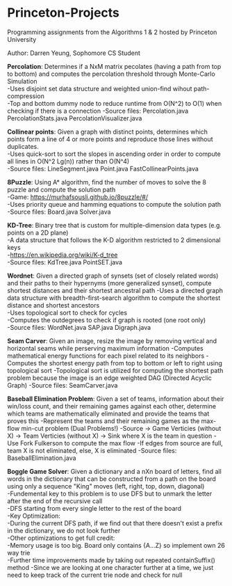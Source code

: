 # Princeton-Projects
Programming assignments from the Algorithms 1 & 2 hosted by Princeton University

Author: Darren Yeung, Sophomore CS Student

**Percolation**: Determines if a NxM matrix pecolates (having a path from top to bottom) and computes the percolation threshold through Monte-Carlo Simulation  
    -Uses disjoint set data structure and weighted union-find wihout path-compression  
    -Top and bottom dummy node to reduce runtime from O(N^2) to O(1) when checking if there is a connection
     -Source files: Percolation.java PercolationStats.java PercolationVisualizer.java  
      
**Collinear points**: Given a graph with distinct points, determines which points form a line of 4 or more points and reproduce those lines without duplicates.   
    -Uses quick-sort to sort the slopes in ascending order in order to compute all lines in O(N^2 Lg(n)) rather than O(N^4)  
    -Source files: LineSegment.java Point.java  FastCollinearPoints.java  
    
**8Puzzle**: Using A* algorithm, find the number of moves to solve the 8 puzzle and compute the solution path  
    -Game: https://murhafsousli.github.io/8puzzle/#/  
    -Uses priority queue and hamming equations to compute the solution path   
    -Source files: Board.java Solver.java   

**KD-Tree**: Binary tree that is custom for multiple-dimension data types (e.g. points on a 2D plane)  
    -A data structure that follows the K-D algorithm restricted to 2 dimensional keys  
    -https://en.wikipedia.org/wiki/K-d_tree  
    -Source files: KdTree.java PointSET.java  

**Wordnet**: Given a directed graph of synsets (set of closely related words) and their paths to their hypernyms (more generalized synset),
compute shortest distances and their shortest ancestral path
    -Uses a directed graph data structure with breadth-first-search algorithm to compute the shortest distance and shortest ancestors   
    -Uses topological sort to check for cycles   
    -Computes the outdegrees to check if graph is rooted (one root only)  
    -Source files: WordNet.java SAP.java Digraph.java   
    
**Seam Carver**: Given an image, resize the image by removing vertical and horizontal seams while perserving maximum information
    -Computes mathematical energy functions for each pixel related to its neighbors 
    -Computes the shortest energy path from top to bottom or left to right using topological sort 
    -Topological sort is utilized for computing the shortest path problem because the image is an edge weighted DAG (Directed Acyclic Graph)
    -Source files: SeamCarver.java

**Baseball Elimination Problem**: Given a set of teams, information about their win/loss count, and their remaining games against each other, 
determine which teams are mathematically eliminated and provide the teams that proves this
    -Represent the teams and their remaining games as the max-flow min-cut problem (Dual Problems!)
    -Source -> Game Verticies (without X) -> Team Verticies (without X) -> Sink where X is the team in question
    -Use Fork Fulkerson to compute the max flow
    -If edges from source are full, team X is not eliminated, else, X is eliminated
    -Source files: BaseballElimination.java

**Boggle Game Solver**: Given a dictionary and a nXn board of letters, find all words in the dictionary that can be constructed 
from a path on the board using only a sequence "King" moves (left, right, top, down, diagonal) <br />
    -Fundemental key to this problem is to use DFS but to unmark the letter after the end of the recursive call <br />
    -DFS starting from every single letter to the rest of the board <br />
    -Key Optimization: <br />
      -During the current DFS path, if we find out that there doesn't exist a prefix in the dictionary, we do not look further <br />
    -Other optimizations to get full credit: <br />
      -Memory usage is too big. Board only contains {A...Z} so implement own 26 way trie <br />
      -Further time improvements made by taking out repeated containSuffix() method 
        -Since we are looking at one character further at a time, we just need to keep track of the current trie node and check for null 
   


    

    
    
    
    
